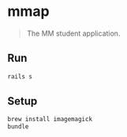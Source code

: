 # mmap

> The MM student application.

## Run

```bash
rails s
```

## Setup

```bash
brew install imagemagick
bundle
```
